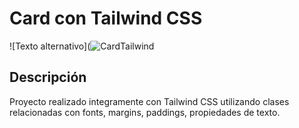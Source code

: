 # Card con Tailwind CSS

![Texto alternativo](![CardTailwind](https://github.com/user-attachments/assets/bc266e3f-1aba-49f7-9304-15f1e59ba5f9) 


## Descripción

Proyecto realizado integramente con Tailwind CSS utilizando clases relacionadas con fonts, margins, paddings, propiedades de texto.
